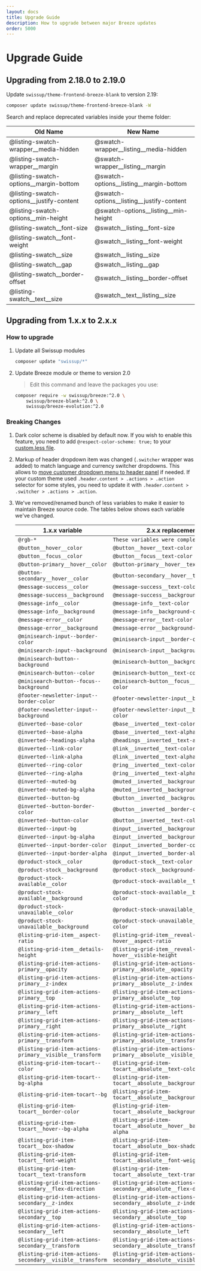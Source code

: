 ```yaml
---
layout: docs
title: Upgrade Guide
description: How to upgrade between major Breeze updates
order: 5000
---
```


# Upgrade Guide

## Upgrading from 2.18.0 to 2.19.0

Update `swissup/theme-frontend-breeze-blank` to version 2.19:

```bash
composer update swissup/theme-frontend-breeze-blank -W
```

Search and replace deprecated variables inside your theme folder:

Old Name                                    | New Name
--------------------------------------------|------------------------------------------
@listing-swatch-wrapper__media-hidden       | @swatch-wrapper__listing__media-hidden
@listing-swatch-wrapper__margin             | @swatch-wrapper__listing__margin
@listing-swatch-options__margin-bottom      | @swatch-options__listing__margin-bottom
@listing-swatch-options__justify-content    | @swatch-options__listing__justify-content
@listing-swatch-options__min-height         | @swatch-options__listing__min-height
@listing-swatch__font-size                  | @swatch__listing__font-size
@listing-swatch__font-weight                | @swatch__listing__font-weight
@listing-swatch__size                       | @swatch__listing__size
@listing-swatch__gap                        | @swatch__listing__gap
@listing-swatch__border-offset              | @swatch__listing__border-offset
@listing-swatch__text__size                 | @swatch__text__listing__size

## Upgrading from 1.x.x to 2.x.x

### How to upgrade

 1. Update all Swissup modules

    ```sh
    composer update "swissup/*"
    ```

 2. Update Breeze module or theme to version 2.0

    > Edit this command and leave the packages you use:

    ```sh
    composer require -w swissup/breeze:^2.0 \
        swissup/breeze-blank:^2.0 \
        swissup/breeze-evolution:^2.0
    ```

### Breaking Changes

 1. Dark color scheme is disabled by default now. If you wish to enable this feature,
    you need to add `@respect-color-scheme: true;` to your [custom.less file](custom-styles).

 2. Markup of header dropdown item was changed (`.switcher` wrapper was added)
    to match language and currency switcher dropdowns. This allows to 
    [move customer dropdown menu to header panel](header#layout-update) if needed.
    If your custom theme used `.header.content > .actions > .action` selector for
    some styles, you need to update it with
    `.header.content > .switcher > .actions > .action`.

 3. We've removed/renamed bunch of less variables to make it easier to maintain
    Breeze source code. The tables below shows each variable we've changed.

    1.x.x variable                            | 2.x.x replacement
    ------------------------------------------|--------------------------------------
    `@rgb-*`                                  | `These variables were completely removed`
    `@button__hover__color`                   | `@button__hover__text-color`
    `@button__focus__color`                   | `@button__focus__text-color`
    `@button-primary__hover__color`           | `@button-primary__hover__text-color`
    `@button-secondary__hover__color`         | `@button-secondary__hover__text-color`
    `@message-success__color`                 | `@message-success__text-color`
    `@message-success__background`            | `@message-success__background-color`
    `@message-info__color`                    | `@message-info__text-color`
    `@message-info__background`               | `@message-info__background-color`
    `@message-error__color`                   | `@message-error__text-color`
    `@message-error__background`              | `@message-error__background-color`
    `@minisearch-input--border-color`         | `@minisearch-input__border-color`
    `@minisearch-input--background`           | `@minisearch-input__background-color`
    `@minisearch-button--background`          | `@minisearch-button__background-color`
    `@minisearch-button--color`               | `@minisearch-button__text-color`
    `@minisearch-button--focus--background`   | `@minisearch-button__focus__background-color`
    `@footer-newsletter-input--border-color`  | `@footer-newsletter-input__border-color`
    `@footer-newsletter-input--background`    | `@footer-newsletter-input__background-color`
    `@inverted--base-color`                   | `@base__inverted__text-color`
    `@inverted--base-alpha`                   | `@base__inverted__text-alpha`
    `@inverted--headings-alpha`               | `@headings__inverted__text-alpha`
    `@inverted--link-color`                   | `@link__inverted__text-color`
    `@inverted--link-alpha`                   | `@link__inverted__text-alpha`
    `@inverted--ring-color`                   | `@ring__inverted__text-color`
    `@inverted--ring-alpha`                   | `@ring__inverted__text-alpha`
    `@inverted--muted-bg`                     | `@muted__inverted__background-color`
    `@inverted--muted-bg-alpha`               | `@muted__inverted__background-alpha`
    `@inverted--button-bg`                    | `@button__inverted__background-color`
    `@inverted--button-border-color`          | `@button__inverted__border-color`
    `@inverted--button-color`                 | `@button__inverted__text-color`
    `@inverted--input-bg`                     | `@input__inverted__background-color`
    `@inverted--input-bg-alpha`               | `@input__inverted__background-alpha`
    `@inverted--input-border-color`           | `@input__inverted__border-color`
    `@inverted--input-border-alpha`           | `@input__inverted__border-alpha`
    `@product-stock__color`                   | `@product-stock__text-color`
    `@product-stock__background`              | `@product-stock__background-color`
    `@product-stock-available__color`         | `@product-stock-available__text-color`
    `@product-stock-available__background`    | `@product-stock-available__background-color`
    `@product-stock-unavailable__color`       | `@product-stock-unavailable__text-color`
    `@product-stock-unavailable__background`  | `@product-stock-unavailable__background-color`
    `@listing-grid-item__aspect-ratio`        | `@listing-grid-item__reveal-on-hover__aspect-ratio`
    `@listing-grid-item__details-height`      | `@listing-grid-item__reveal-on-hover__visible-height`
    `@listing-grid-item-actions-primary__opacity`   | `@listing-grid-item-actions-primary__absolute__opacity`
    `@listing-grid-item-actions-primary__z-index`   | `@listing-grid-item-actions-primary__absolute__z-index`
    `@listing-grid-item-actions-primary__top`       | `@listing-grid-item-actions-primary__absolute__top`
    `@listing-grid-item-actions-primary__left`      | `@listing-grid-item-actions-primary__absolute__left`
    `@listing-grid-item-actions-primary__right`     | `@listing-grid-item-actions-primary__absolute__right`
    `@listing-grid-item-actions-primary__transform` | `@listing-grid-item-actions-primary__absolute__transform`
    `@listing-grid-item-actions-primary__visible__transform` | `@listing-grid-item-actions-primary__absolute__visible__transform`
    `@listing-grid-item-tocart--color`        | `@listing-grid-item-tocart__absolute__text-color`
    `@listing-grid-item-tocart--bg-alpha`     | `@listing-grid-item-tocart__absolute__background-alpha`
    `@listing-grid-item-tocart--bg`           | `@listing-grid-item-tocart__absolute__background-color`
    `@listing-grid-item-tocart__border-color`    | `@listing-grid-item-tocart__absolute__background-color`
    `@listing-grid-item-tocart__hover--bg-alpha` | `@listing-grid-item-tocart__absolute__hover__background-alpha`
    `@listing-grid-item-tocart__box-shadow`      | `@listing-grid-item-tocart__absolute__box-shadow`
    `@listing-grid-item-tocart__font-weight`     | `@listing-grid-item-tocart__absolute__font-weight`
    `@listing-grid-item-tocart__text-transform`  | `@listing-grid-item-tocart__absolute__text-transform`
    `@listing-grid-item-actions-secondary__flex-direction`   | `@listing-grid-item-actions-secondary__absolute__flex-direction`
    `@listing-grid-item-actions-secondary__z-index`          | `@listing-grid-item-actions-secondary__absolute__z-index`
    `@listing-grid-item-actions-secondary__top`              | `@listing-grid-item-actions-secondary__absolute__top`
    `@listing-grid-item-actions-secondary__left`             | `@listing-grid-item-actions-secondary__absolute__left`
    `@listing-grid-item-actions-secondary__transform`        | `@listing-grid-item-actions-secondary__absolute__transform`
    `@listing-grid-item-actions-secondary__visible__transform` | `@listing-grid-item-actions-secondary__absolute__visible__transform`
